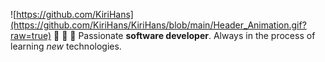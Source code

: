 ![https://github.com/KiriHans](https://github.com/KiriHans/KiriHans/blob/main/Header_Animation.gif?raw=true)
👋 👋 👋 
Passionate **software developer**. Always in the process of learning *new* technologies.

